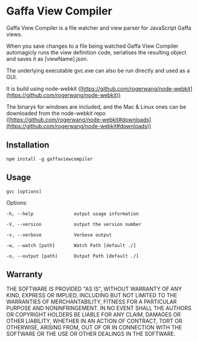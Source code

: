 Gaffa View Compiler
==========

Gaffa View Compiler is a file watcher and view parser for JavaScript Gaffa views.

When you save changes to a file being watched Gaffa View Compiler automagicly runs the view definition code, serialises the resulting object and saves it as [viewName].json.

The underlying executable gvc.exe can also be run directly and used as a GUI.

It is build using node-webkit ([https://github.com/rogerwang/node-webkit](https://github.com/rogerwang/node-webkit))

The binarys for windows are included, and the Mac & Linux ones can be downloaded from the node-webkit repo ([https://github.com/rogerwang/node-webkit#downloads](https://github.com/rogerwang/node-webkit#downloads)) 


Installation
------------

	npm install -g gaffaviewcompiler
	
	
Usage
---------

    gvc [options]

Options:

    -h, --help               output usage information
  
    -V, --version            output the version number
  
    -v, --verbose            Verbose output
  
    -w, --watch [path]       Watch Path [default ./]
  
    -o, --output [path]      Output Path [default ./]
  
  
  
Warranty
---------

THE SOFTWARE IS PROVIDED "AS IS", WITHOUT WARRANTY OF ANY KIND, EXPRESS OR IMPLIED, INCLUDING BUT NOT LIMITED TO THE WARRANTIES OF MERCHANTABILITY, FITNESS FOR A PARTICULAR PURPOSE AND NONINFRINGEMENT. IN NO EVENT SHALL THE AUTHORS OR COPYRIGHT HOLDERS BE LIABLE FOR ANY CLAIM, DAMAGES OR OTHER LIABILITY, WHETHER IN AN ACTION OF CONTRACT, TORT OR OTHERWISE, ARISING FROM, OUT OF OR IN CONNECTION WITH THE SOFTWARE OR THE USE OR OTHER DEALINGS IN THE SOFTWARE.
